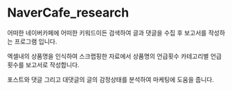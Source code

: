 # NaverCafe_research
어떠한 네이버카페에 어떠한 키워드이든 검색하여 글과 댓글을 수집 후 보고서를 작성하는 프로그램 입니다.

엑셀내의 상품명을 인식하여 스크랩핑한 자료에서 상품명의 언급횟수 카테고리별 언급횟수를 보고서로 작성합니다.

포스트와 댓글 그리고 대댓글의 글의 감정상태를 분석하여 마케팅에 도움을 줍니다.
